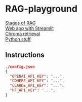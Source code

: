 # RAG-playground

[Stages of RAG](docs/00-stages-of-rag.md)  
[Web app with Streamlit](docs/01-streamlit.md)  
[Chroma retrieval](docs/02-choma-parctises.md)  
[Python stuff](docs/03-python-stuff.md)  

## Instructions

```json
./config.json
{
  "OPENAI_API_KEY": "...",
  "COHERE_API_KEY": "...",
  "CLAUDE_API_KEY": "...",
  "HF_API_KEY": "...",
}
```

